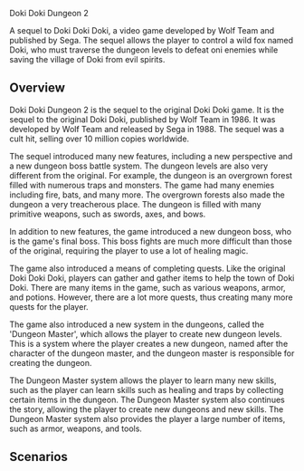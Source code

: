 Doki Doki Dungeon 2

A sequel to Doki Doki Doki, a video game developed by Wolf Team and published by Sega. The sequel allows the player to control a wild fox named Doki, who must traverse the dungeon levels to defeat oni enemies while saving the village of Doki from evil spirits.

## Overview

Doki Doki Dungeon 2 is the sequel to the original Doki Doki game. It is the sequel to the original Doki Doki, published by Wolf Team in 1986. It was developed by Wolf Team and released by Sega in 1988. The sequel was a cult hit, selling over 10 million copies worldwide.

The sequel introduced many new features, including a new perspective and a new dungeon boss battle system. The dungeon levels are also very different from the original. For example, the dungeon is an overgrown forest filled with numerous traps and monsters. The game had many enemies including fire, bats, and many more. The overgrown forests also made the dungeon a very treacherous place. The dungeon is filled with many primitive weapons, such as swords, axes, and bows.

In addition to new features, the game introduced a new dungeon boss, who is the game's final boss. This boss fights are much more difficult than those of the original, requiring the player to use a lot of healing magic.

The game also introduced a means of completing quests. Like the original Doki Doki Doki, players can gather and gather items to help the town of Doki Doki. There are many items in the game, such as various weapons, armor, and potions. However, there are a lot more quests, thus creating many more quests for the player.

The game also introduced a new system in the dungeons, called the 'Dungeon Master', which allows the player to create new dungeon levels. This is a system where the player creates a new dungeon, named after the character of the dungeon master, and the dungeon master is responsible for creating the dungeon.

The Dungeon Master system allows the player to learn many new skills, such as the player can learn skills such as healing and traps by collecting certain items in the dungeon. The Dungeon Master system also continues the story, allowing the player to create new dungeons and new skills. The Dungeon Master system also provides the player a large number of items, such as armor, weapons, and tools.

## Scenarios